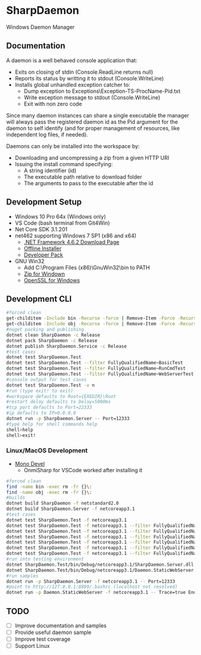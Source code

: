 # SharpDaemon

Windows Daemon Manager

## Documentation

A daemon is a well behaved console application that:

- Exits on closing of stdin (Console.ReadLine returns null)
- Reports its status by writting it to stdout (Console.WriteLine)
- Installs global unhandled exception catcher to:
  - Dump exception to Exceptions\Exception-TS-ProcName-Pid.txt
  - Write exception message to stdout (Console.WriteLine)
  - Exit with non zero code 

Since many daemon instances can share a single executable the manager will always pass the registered daemon id as the Pid argument for the daemon to self identify (and for proper management of resources, like independent log files, if needed).

Daemons can only be installed into the workspace by:

 - Downloading and uncompressing a zip from a given HTTP URI
 - Issuing the install command specifying:
   - A string identifier (id)
   - The executable path relative to download folder
   - The arguments to pass to the executable after the id

## Development Setup

- Windows 10 Pro 64x (Windows only)
- VS Code (bash terminal from Git4Win)
- Net Core SDK 3.1.201
- net462 supporting Windows 7 SP1 (x86 and x64)
  - [.NET Framework 4.6.2 Download Page](https://dotnet.microsoft.com/download/dotnet-framework/net462)
  - [Offline Installer](https://www.microsoft.com/en-us/download/details.aspx?id=53344)
  - [Developer Pack](https://www.microsoft.com/en-us/download/details.aspx?id=53321)
- GNU Win32
  - Add C:\Program Files (x86)\GnuWin32\bin to PATH
  - [Zip for Windown](http://gnuwin32.sourceforge.net/packages/zip.htm)
  - [OpenSSL for Windows](http://gnuwin32.sourceforge.net/packages/openssl.htm)

## Development CLI

```bash
#forced clean
get-childitem -Include bin -Recurse -force | Remove-Item -Force -Recurse
get-childitem -Include obj -Recurse -force | Remove-Item -Force -Recurse
#nuget packing and publishing
dotnet clean SharpDaemon -c Release
dotnet pack SharpDaemon -c Release
dotnet publish SharpDaemon.Service -c Release
#test cases
dotnet test SharpDaemon.Test
dotnet test SharpDaemon.Test --filter FullyQualifiedName~BasicTest
dotnet test SharpDaemon.Test --filter FullyQualifiedName~RunCmdTest
dotnet test SharpDaemon.Test --filter FullyQualifiedName~WebServerTest
#console output for test cases
dotnet test SharpDaemon.Test -v n
#run (type exit! to exit)
#workspace defaults to Root={EXEDIR}\Root
#restart delay defaults to Delay=5000ms
#tcp port defaults to Port=22333
#ip defaults to IP=0.0.0.0
dotnet run -p SharpDaemon.Server -- Port=12333
#type help for shell commands help
shell>help
shell>exit!
```

### Linux/MacOS Development

- [Mono Devel](https://www.mono-project.com/download/stable/#download-lin)
  - OnmiSharp for VSCode worked after installing it

```bash
#forced clean
find -name bin -exec rm -fr {}\:
find -name obj -exec rm -fr {}\:
#builds
dotnet build SharpDaemon -f netstandard2.0
dotnet build SharpDaemon.Server -f netcoreapp3.1
#test cases
dotnet test SharpDaemon.Test -f netcoreapp3.1
dotnet test SharpDaemon.Test -f netcoreapp3.1 --filter FullyQualifiedName~RunCmdTest
dotnet test SharpDaemon.Test -f netcoreapp3.1 --filter FullyQualifiedName~BasicTest
dotnet test SharpDaemon.Test -f netcoreapp3.1 --filter FullyQualifiedName~DaemonLoopExitTest
dotnet test SharpDaemon.Test -f netcoreapp3.1 --filter FullyQualifiedName~ShellRunCmdTest
dotnet test SharpDaemon.Test -f netcoreapp3.1 --filter FullyQualifiedName~ClientRunCmdTest
dotnet test SharpDaemon.Test -f netcoreapp3.1 --filter FullyQualifiedName~ShellLoopExitTest
#run into testing environment
dotnet SharpDaemon.Test/bin/Debug/netcoreapp3.1/SharpDaemon.Server.dll Port=12333 Root=$PWD/SharpDaemon.Test/bin/Debug/netcoreapp3.1/Root
dotnet SharpDaemon.Test/bin/Debug/netcoreapp3.1/Daemon.StaticWebServer.dll EndPoint=127.0.0.1:12334 Root=$PWD/SharpDaemon.Test/bin/Debug/netcoreapp3.1/Root/Web
#run samples
dotnet run -p SharpDaemon.Server -f netcoreapp3.1 -- Port=12333
#point to http://127.0.0.1:8899/.bashrc (localhost not resolved)
dotnet run -p Daemon.StaticWebServer -f netcoreapp3.1 -- Trace=true EndPoint=127.0.0.1:8899 Root=~
```

## TODO

- [ ] Improve documentation and samples
- [ ] Provide useful daemon sample
- [ ] Improve test coverage
- [ ] Support Linux
